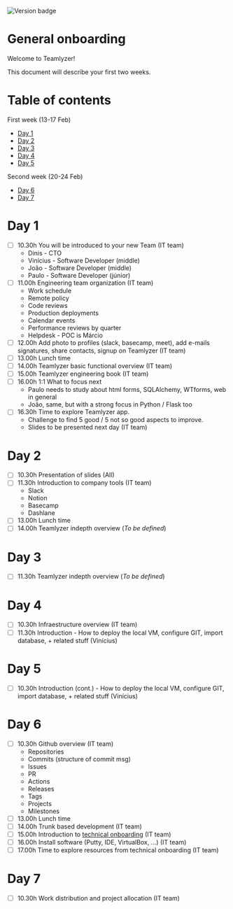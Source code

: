 ![Version badge](https://img.shields.io/badge/Version-1.0.0-blue.svg?maxAge=2592000)

**General onboarding**
========================

Welcome to Teamlyzer!

This document will describe your first two weeks.

Table of contents
=================

First week (13-17 Feb)

  * [Day 1](#day-1) 
  * [Day 2](#day-2) 
  * [Day 3](#day-3) 
  * [Day 4](#day-4) 
  * [Day 5](#day-5) 

Second week (20-24 Feb)

  * [Day 6](#day-6) 
  * [Day 7](#day-7) 

**Day 1**
=======

- [ ] 10.30h You will be introduced to your new Team (IT team)
    - Dinis - CTO
    - Vinícius - Software Developer (middle)
    - João - Software Developer (middle)
    - Paulo - Software Developer (júnior)
- [ ] 11.00h Engineering team organization (IT team)
    - Work schedule
    - Remote policy
    - Code reviews 
    - Production deployments
    - Calendar events
    - Performance reviews by quarter
    - Helpdesk - POC is Márcio 
- [ ] 12.00h Add photo to profiles (slack, basecamp, meet), add e-mails signatures, share contacts, signup on Teamlyzer (IT team)
- [ ] 13.00h Lunch time
- [ ] 14.00h Teamlyzer basic functional overview (IT team)
- [ ] 15.00h Teamlyzer engineering book (IT team)
- [ ] 16.00h 1:1 What to focus next
    - Paulo needs to study about html forms, SQLAlchemy, WTforms, web in general
    - João, same, but with a strong focus in Python / Flask too 
- [ ] 16.30h Time to explore Teamlyzer app. 
    - Challenge to find 5 good / 5 not so good aspects to improve. 
    - Slides to be presented next day (IT team)

**Day 2**
=======

- [ ] 10.30h Presentation of slides (All)
- [ ] 11.30h Introduction to company tools (IT team)
    - Slack
    - Notion
    - Basecamp
    - Dashlane
- [ ] 13.00h Lunch time
- [ ] 14.00h Teamlyzer indepth overview (_To be defined_)

**Day 3**
=======

- [ ] 11.30h Teamlyzer indepth overview (_To be defined_)

**Day 4**
=======

- [ ] 10.30h Infraestructure overview (IT team)
- [ ] 11.30h Introduction - How to deploy the local VM, configure GIT, import database, + related stuff (Vinícius)

**Day 5**
=======

- [ ] 10.30h Introduction (cont.) - How to deploy the local VM, configure GIT, import database, + related stuff (Vinícius)

**Day 6**
=======

- [ ] 10.30h Github overview (IT team)
    - Repositories
    - Commits (structure of commit msg)
    - Issues
    - PR
    - Actions
    - Releases
    - Tags
    - Projects
    - Milestones 
- [ ] 13.00h Lunch time
- [ ] 14.00h Trunk based development (IT team)
- [ ] 15.00h Introduction to [technical onboarding](https://github.com/Teamlyzer-PT/public-docs/blob/main/fullstack-resources/technical-onboarding.md) (IT team)
- [ ] 16.00h Install software (Putty, IDE, VirtualBox, ...) (IT team)
- [ ] 17.00h Time to explore resources from technical onboarding (IT team)

**Day 7**
=======

- [ ] 10.30h Work distribution and project allocation (IT team)
